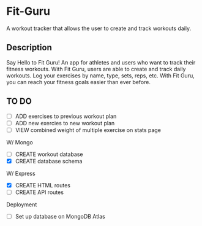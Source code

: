 # Fit-Guru
A workout tracker that allows the user to create and track workouts daily. 

## Description 
Say Hello to Fit Guru! An app for athletes and users who want to track their fitness workouts. With Fit Guru, users are able to create and track daily workouts. Log your exercises by name, type, sets, reps, etc. With Fit Guru, you can reach your fitness goals easier than ever before. 

## TO DO 
- [ ] ADD exercises to previous workout plan
- [ ] ADD new exercies to new workout plan
- [ ] VIEW combined weight of multiple exercise on stats page

W/ Mongo 
- [ ] CREATE workout database
- [x] CREATE database schema 

W/ Express 
- [x] CREATE HTML routes 
- [ ] CREATE API routes

Deployment
- [ ] Set up database on MongoDB Atlas 